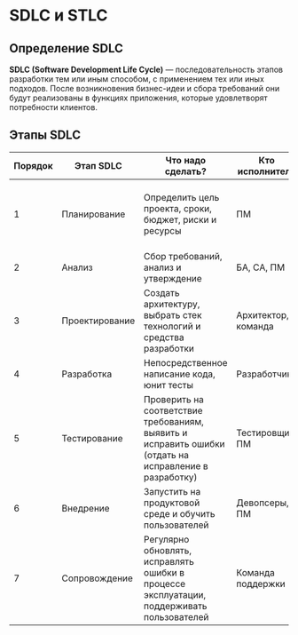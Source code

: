 # SDLC и STLC

## Определение SDLC

**SDLC (Software Development Life Cycle)** — последовательность этапов разработки тем или иным способом, с применением тех или иных подходов. После возникновения бизнес-идеи и сбора требований они будут реализованы в функциях приложения, которые удовлетворят потребности клиентов.

## Этапы SDLC

|Порядок|Этап SDLC|Что надо сделать?|Кто исполнитель|Какой артефакт в итоге получается|
|--|--|--|--|--|
|1|Планирование|Определить цель проекта, сроки, бюджет, риски и ресурсы|ПМ|План проекта, Роадмэп, Бюджет, План реагирования на риски, Матрица ответственности|
|2|Анализ|Сбор требований, анализ и утверждение|БА, СА, ПМ|Протоколы требований от бизнеса, БТ, ТЗ|
|3|Проектирование|Создать архитектуру, выбрать стек технологий и средства разработки|Архитектор, команда|ТЗ, Спецификации|
|4|Разработка|Непосредственное написание кода, юнит тесты|Разработчики|Рабочий код|
|5|Тестирование|Проверить на соответствие требованиям, выявить и исправить ошибки (отдать на исправление в разработку)|Тестировщик, ПМ|Тест план, тест кейсы, баг репорт, протокол ПСИ, пользовательские инструкции|
|6|Внедрение|Запустить на продуктовой среде и обучить пользователей|Девопсеры, ПМ|Работающий функционал при эксплуатации пользователей|
|7|Сопровождение|Регулярно обновлять, исправлять ошибки в процессе эксплуатации, поддерживать пользователей|Команда поддержки|Закрытые обращения в SD|


